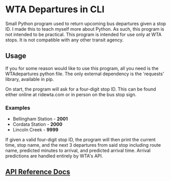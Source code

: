# WTA Departures in CLI

Small Python program used to return upcoming bus departures given a stop ID.
I made this to teach myself more about Python. As such, this program is not intended to be practical.
This program is intended for use only at WTA stops. It is not compatible with any other transit agency.

## Usage 
If you for some reason would like to use this program, all you need is the WTAdepartures python file.
The only external dependency is the 'requests' library, available in pip.

On start, the program will ask for a four-digit stop ID. This can be found either online at ridewta.com or in person on the bus stop sign.

### Examples
- Bellingham Station - **2001**
- Cordata Station - **2000**
- Lincoln Creek - **9999**

If given a valid four-digit stop ID, the program will then print the current time, stop name, and the next 3 departures from said stop including route name, predicted minutes to arrival, and predicted arrival time. Arrival predictions are handled entirely by WTA's API.

## [API Reference Docs](https://data.ridewta.com/api/index.html)
